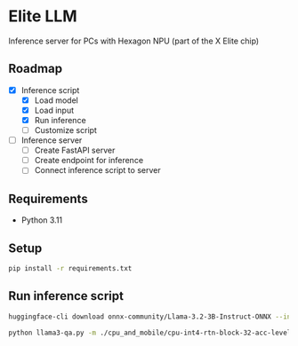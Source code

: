 # Elite LLM
Inference server for PCs with Hexagon NPU (part of the X Elite chip)

## Roadmap
- [x] Inference script
    - [x] Load model
    - [x] Load input
    - [x] Run inference
    - [ ] Customize script
- [ ] Inference server
    - [ ] Create FastAPI server
    - [ ] Create endpoint for inference
    - [ ] Connect inference script to server

## Requirements
- Python 3.11

## Setup
```bash
pip install -r requirements.txt
```

## Run inference script

```bash
huggingface-cli download onnx-community/Llama-3.2-3B-Instruct-ONNX --include cpu_and_mobile/* --local-dir .
```

```bash
python llama3-qa.py -m ./cpu_and_mobile/cpu-int4-rtn-block-32-acc-level-4 -k 40 -p 0.95 -t 0.8 -r 1.0
```